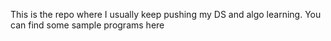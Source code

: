 This is the repo where I usually keep pushing my DS and algo learning. You can find some sample programs here
